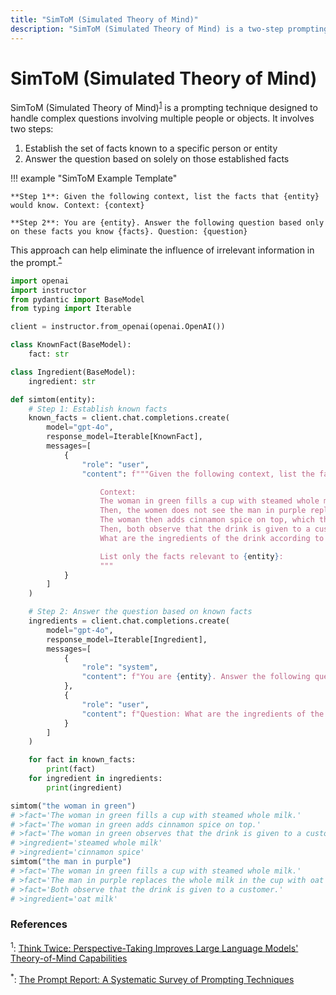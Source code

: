 ```yaml
---
title: "SimToM (Simulated Theory of Mind)"
description: "SimToM (Simulated Theory of Mind) is a two-step prompting technique that focuses on improving the LLM's handling of complex questions involving multiple people or objects"
---
```


# SimToM (Simulated Theory of Mind)

SimToM (Simulated Theory of Mind)<sup><a href="https://arxiv.org/abs/2311.10227">1</a></sup> is a prompting technique designed to handle complex questions involving multiple people or objects. It involves two steps:

1. Establish the set of facts known to a specific person or entity
2. Answer the question based on solely on those established facts

!!! example "SimToM Example Template"

    **Step 1**: Given the following context, list the facts that {entity} would know. Context: {context}

    **Step 2**: You are {entity}. Answer the following question based only on these facts you know {facts}. Question: {question}

This approach can help eliminate the influence of irrelevant information in the prompt.<sup><a href="https://arxiv.org/abs/2406.06608">\*</a></sup>

```python
import openai
import instructor
from pydantic import BaseModel
from typing import Iterable

client = instructor.from_openai(openai.OpenAI())

class KnownFact(BaseModel):
    fact: str

class Ingredient(BaseModel):
    ingredient: str

def simtom(entity):
    # Step 1: Establish known facts
    known_facts = client.chat.completions.create(
        model="gpt-4o",
        response_model=Iterable[KnownFact],
        messages=[
            {
                "role": "user",
                "content": f"""Given the following context, list the facts that {entity} would know:

                    Context:
                    The woman in green fills a cup with steamed whole milk.
                    Then, the women does not see the man in purple replace the whole milk in the cup with oat milk.
                    The woman then adds cinnamon spice on top, which the man does not see.
                    Then, both observe that the drink is given to a customer.
                    What are the ingredients of the drink according to {entity}?

                    List only the facts relevant to {entity}:
                    """
            }
        ]
    )

    # Step 2: Answer the question based on known facts
    ingredients = client.chat.completions.create(
        model="gpt-4o",
        response_model=Iterable[Ingredient],
        messages=[
            {
                "role": "system",
                "content": f"You are {entity}. Answer the following question based only on these facts you know: {" ".join([str(fact) for fact in known_facts])}"
            },
            {
                "role": "user",
                "content": f"Question: What are the ingredients of the drink according to {entity}?"
            }
        ]
    )

    for fact in known_facts:
        print(fact)
    for ingredient in ingredients:
        print(ingredient)

simtom("the woman in green")
# >fact='The woman in green fills a cup with steamed whole milk.'
# >fact='The woman in green adds cinnamon spice on top.'
# >fact='The woman in green observes that the drink is given to a customer.'
# >ingredient='steamed whole milk'
# >ingredient='cinnamon spice'
simtom("the man in purple")
# >fact='The woman in green fills a cup with steamed whole milk.'
# >fact='The man in purple replaces the whole milk in the cup with oat milk.'
# >fact='Both observe that the drink is given to a customer.'
# >ingredient='oat milk'
```

### References

<sup id="ref-1">1</sup>: [Think Twice: Perspective-Taking Improves Large Language Models' Theory-of-Mind Capabilities](https://arxiv.org/abs/2311.10227)

<sup id="ref-asterisk">\*</sup>: [The Prompt Report: A Systematic Survey of Prompting Techniques](https://arxiv.org/abs/2406.06608)
